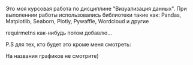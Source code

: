 Это моя курсовая работа по дисциплине "Визуализация данных". При выполеннии работы использовались библиотеки такие как: Pandas, Matplotlib, Seaborn, Plotly, Pywaffle, Wordcloud и другие

requirmetns как-нибудь потом добавлю...

P.S для тех, кто будет это кроме меня смотреть:

На названия графиков не смотрите)
